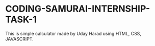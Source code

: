 # CODING-SAMURAI-INTERNSHIP-TASK-1
This is simple calculator made by Uday Harad
using HTML, CSS, JAVASCRIPT.
